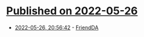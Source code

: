 # [Published on 2022-05-26](index.md)

* [2022-05-26, 20:56:42](https://news.ycombinator.com/item?id=31523261) - [FriendDA](https://friendda.org/)
